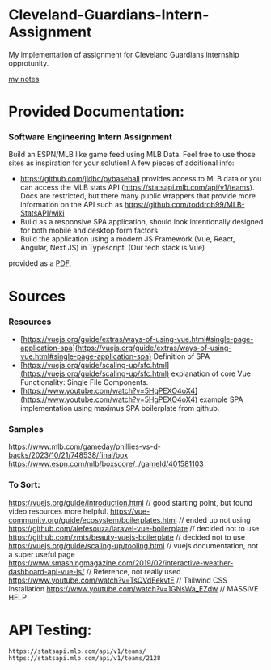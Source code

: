 # Cleveland-Guardians-Intern-Assignment
My implementation of assignment for Cleveland Guardians internship opprotunity.

[my notes](./ClevelandGuardiansProjectNotes.pdf)

# Provided Documentation:
### Software Engineering Intern Assignment  
Build an ESPN/MLB like game feed using MLB Data. Feel free to use those sites as inspiration 
for your solution! 
A few pieces of additional info: 
- https://github.com/jldbc/pybaseball provides access to MLB data or you can access the 
MLB stats API (https://statsapi.mlb.com/api/v1/teams). Docs are restricted, but there 
many public wrappers that provide more information on the API such as 
https://github.com/toddrob99/MLB-StatsAPI/wiki 
- Build as a responsive SPA application, should look intentionally designed for both 
mobile and desktop form factors 
- Build the application using a modern JS Framework (Vue, React, Angular, Next JS) in 
Typescript. (Our tech stack is Vue) 

provided as a [PDF](./docs/Software_Engineering_Intern_Assignment.pdf).

# Sources
### Resources
- [https://vuejs.org/guide/extras/ways-of-using-vue.html#single-page-application-spa](https://vuejs.org/guide/extras/ways-of-using-vue.html#single-page-application-spa) Definition of SPA
- [https://vuejs.org/guide/scaling-up/sfc.html](https://vuejs.org/guide/scaling-up/sfc.html) explanation of core Vue Functionality: Single File Components.
- [https://www.youtube.com/watch?v=5HgPEXO4oX4](https://www.youtube.com/watch?v=5HgPEXO4oX4) example SPA implementation using maximus SPA boilerplate from github.

### Samples
https://www.mlb.com/gameday/phillies-vs-d-backs/2023/10/21/748538/final/box
https://www.espn.com/mlb/boxscore/_/gameId/401581103

### To Sort:
https://vuejs.org/guide/introduction.html // good starting point, but found video resources more helpful.
https://vue-community.org/guide/ecosystem/boilerplates.html // ended up not using
https://github.com/alefesouza/laravel-vue-boilerplate // decided not to use
https://github.com/zmts/beauty-vuejs-boilerplate // decided not to use
https://vuejs.org/guide/scaling-up/tooling.html // vuejs documentation, not a super useful page
https://www.smashingmagazine.com/2019/02/interactive-weather-dashboard-api-vue-js/ // Reference, not really used
https://www.youtube.com/watch?v=TsQVdEekvtE // Tailwind CSS Installation
https://www.youtube.com/watch?v=1GNsWa_EZdw // MASSIVE HELP



# API Testing:
`https://statsapi.mlb.com/api/v1/teams/`
`https://statsapi.mlb.com/api/v1/teams/2128`
